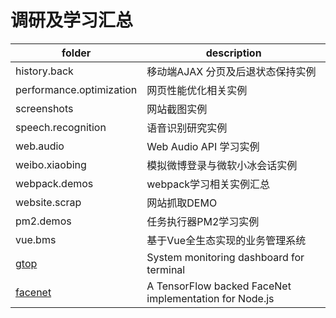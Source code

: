 # 调研及学习汇总

| folder                                           | description                                            |
| ------------------------------------------------ | ------------------------------------------------------ |
| history.back                                     | 移动端AJAX 分页及后退状态保持实例                      |
| performance.optimization                         | 网页性能优化相关实例                                   |
| screenshots                                      | 网站截图实例                                           |
| speech.recognition                               | 语音识别研究实例                                       |
| web.audio                                        | Web Audio API 学习实例                                 |
| weibo.xiaobing                                   | 模拟微博登录与微软小冰会话实例                         |
| webpack.demos                                    | webpack学习相关实例汇总                                |
| website.scrap                                    | 网站抓取DEMO                                           |
| pm2.demos                                        | 任务执行器PM2学习实例                                  |
| vue.bms                                          | 基于Vue全生态实现的业务管理系统                        |
| [gtop](https://www.npmjs.com/package/gtop)       | System monitoring dashboard for terminal               |
| [facenet](https://www.npmjs.com/package/facenet) | A TensorFlow backed FaceNet implementation for Node.js |

